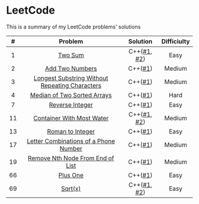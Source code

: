 # LeetCode

This is a summary of my LeetCode problems' solutions

| # | Problem | Solution | Difficiulty |
|:-:|:-:|:-:|:-:|
| 1 | [Two Sum](https://leetcode.com/problems/unique-number-of-occurrences/) | C++([#1](./solution/1_1.cpp), [#2](./solution/1_2.cpp)) | Easy |
| 2 | [Add Two Numbers](https://leetcode.com/problems/add-two-numbers/) | C++([#1](./solution/2_1.cpp))|Medium|
| 3 | [Longest Substring Without Repeating Characters](https://leetcode.com/problems/longest-substring-without-repeating-characters/) | C++([#1](./solution/3_1.cpp))|Medium|
| 4 | [Median of Two Sorted Arrays](https://leetcode.com/problems/median-of-two-sorted-arrays/) | C++([#1](./solution/4_1.cpp))|Hard|
| 7 | [Reverse Integer](https://leetcode.com/problems/reverse-integer/) | C++([#1](./solution/7_1.cpp))|Easy|
| 11 | [Container With Most Water](https://leetcode.com/problems/container-with-most-water/) | C++([#1](./solution/11_1.cpp), [#2](./solution/11_2.cpp))|Medium|
| 13 | [Roman to Integer](https://leetcode.com/problems/roman-to-integer/) | C++([#1](./solution/13_1.cpp))|Easy|
| 17 | [Letter Combinations of a Phone Number](https://leetcode.com/problems/letter-combinations-of-a-phone-number/) | C++([#1](./solution/17_1.cpp))|Medium|
| 19 | [Remove Nth Node From End of List](https://leetcode.com/problems/remove-nth-node-from-end-of-list/) | C++([#1](./solution/19_1.cpp))|Medium|
| 66 | [Plus One](https://leetcode.com/problems/plus-one/) | C++([#1](./solution/66_1.cpp))|Easy|
| 69 | [Sqrt(x)](https://leetcode.com/problems/sqrtx/) | C++([#1](./solution/69_1.cpp), [#2](./solution/69_2.cpp))|Easy|

